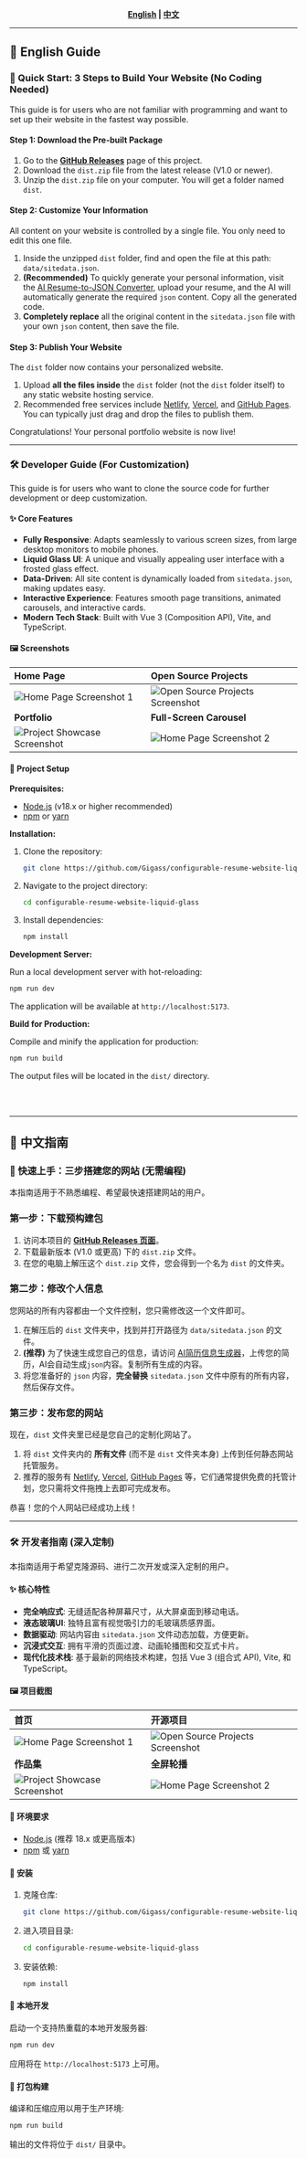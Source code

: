 <div align="center">

**[English](#-english-guide) | [中文](#-chinese-guide)**

</div>

---

## 📖 English Guide

### 🚀 Quick Start: 3 Steps to Build Your Website (No Coding Needed)

This guide is for users who are not familiar with programming and want to set up their website in the fastest way possible.

#### Step 1: Download the Pre-built Package

1.  Go to the [**GitHub Releases**](https://github.com/Gigass/configurable-resume-website-liquid-glass/releases) page of this project.
2.  Download the `dist.zip` file from the latest release (V1.0 or newer).
3.  Unzip the `dist.zip` file on your computer. You will get a folder named `dist`.

#### Step 2: Customize Your Information

All content on your website is controlled by a single file. You only need to edit this one file.

1.  Inside the unzipped `dist` folder, find and open the file at this path: `data/sitedata.json`.
2.  **(Recommended)** To quickly generate your personal information, visit the [AI Resume-to-JSON Converter](https://www.coze.cn/store/agent/7533541654746546211?bot_id=true), upload your resume, and the AI will automatically generate the required `json` content. Copy all the generated code.
3.  **Completely replace** all the original content in the `sitedata.json` file with your own `json` content, then save the file.

#### Step 3: Publish Your Website

The `dist` folder now contains your personalized website.

1.  Upload **all the files inside** the `dist` folder (not the `dist` folder itself) to any static website hosting service.
2.  Recommended free services include [Netlify](https://www.netlify.com/), [Vercel](https://vercel.com/), and [GitHub Pages](https://pages.github.com/). You can typically just drag and drop the files to publish them.

Congratulations! Your personal portfolio website is now live!

---

### 🛠️ Developer Guide (For Customization)

This guide is for users who want to clone the source code for further development or deep customization.

#### ✨ Core Features

-   **Fully Responsive**: Adapts seamlessly to various screen sizes, from large desktop monitors to mobile phones.
-   **Liquid Glass UI**: A unique and visually appealing user interface with a frosted glass effect.
-   **Data-Driven**: All site content is dynamically loaded from `sitedata.json`, making updates easy.
-   **Interactive Experience**: Features smooth page transitions, animated carousels, and interactive cards.
-   **Modern Tech Stack**: Built with Vue 3 (Composition API), Vite, and TypeScript.

#### 🖼️ Screenshots

| Home Page                                                          | Open Source Projects                                                       |
| :----------------------------------------------------------------- | :------------------------------------------------------------------------- |
| ![Home Page Screenshot 1](public/screenshots/SCR-home.png)         | ![Open Source Projects Screenshot](public/screenshots/SCR-opensource.png) |
| **Portfolio**                                                      | **Full-Screen Carousel**                                                   |
| ![Project Showcase Screenshot](public/screenshots/SCR-project.png) | ![Home Page Screenshot 2](public/screenshots/SCR-home2.png)               |

#### 🔧 Project Setup

**Prerequisites:**

-   [Node.js](https://nodejs.org/) (v18.x or higher recommended)
-   [npm](https://www.npmjs.com/) or [yarn](https://yarnpkg.com/)

**Installation:**

1.  Clone the repository:
    ```sh
    git clone https://github.com/Gigass/configurable-resume-website-liquid-glass.git
    ```
2.  Navigate to the project directory:
    ```sh
    cd configurable-resume-website-liquid-glass
    ```
3.  Install dependencies:
    ```sh
    npm install
    ```

**Development Server:**

Run a local development server with hot-reloading:
```sh
npm run dev
```
The application will be available at `http://localhost:5173`.

**Build for Production:**

Compile and minify the application for production:
```sh
npm run build
```
The output files will be located in the `dist/` directory.

<br>
<br>

---

## 📖 中文指南

### 🚀 快速上手：三步搭建您的网站 (无需编程)

本指南适用于不熟悉编程、希望最快速搭建网站的用户。

### 第一步：下载预构建包

1.  访问本项目的 [**GitHub Releases 页面**](https://github.com/Gigass/configurable-resume-website-liquid-glass/releases)。
2.  下载最新版本 (V1.0 或更高) 下的 `dist.zip` 文件。
3.  在您的电脑上解压这个 `dist.zip` 文件，您会得到一个名为 `dist` 的文件夹。

### 第二步：修改个人信息

您网站的所有内容都由一个文件控制，您只需修改这一个文件即可。

1.  在解压后的 `dist` 文件夹中，找到并打开路径为 `data/sitedata.json` 的文件。
2.  **(推荐)** 为了快速生成您自己的信息，请访问 [AI简历信息生成器](https://www.coze.cn/store/agent/7533541654746546211?bot_id=true)，上传您的简历，AI会自动生成`json`内容。复制所有生成的内容。
3.  将您准备好的 `json` 内容，**完全替换** `sitedata.json` 文件中原有的所有内容，然后保存文件。

### 第三步：发布您的网站

现在，`dist` 文件夹里已经是您自己的定制化网站了。

1.  将 `dist` 文件夹内的 **所有文件** (而不是 `dist` 文件夹本身) 上传到任何静态网站托管服务。
2.  推荐的服务有 [Netlify](https://www.netlify.com/), [Vercel](https://vercel.com/), [GitHub Pages](https://pages.github.com/) 等，它们通常提供免费的托管计划，您只需将文件拖拽上去即可完成发布。

恭喜！您的个人网站已经成功上线！

---

### 🛠️ 开发者指南 (深入定制)

本指南适用于希望克隆源码、进行二次开发或深入定制的用户。

#### ✨ 核心特性

-   **完全响应式**: 无缝适配各种屏幕尺寸，从大屏桌面到移动电话。
-   **液态玻璃UI**: 独特且富有视觉吸引力的毛玻璃质感界面。
-   **数据驱动**: 网站内容由 `sitedata.json` 文件动态加载，方便更新。
-   **沉浸式交互**: 拥有平滑的页面过渡、动画轮播图和交互式卡片。
-   **现代化技术栈**: 基于最新的网络技术构建，包括 Vue 3 (组合式 API), Vite, 和 TypeScript。

#### 🖼️ 项目截图

| 首页                                                               | 开源项目                                                           |
| :----------------------------------------------------------------- | :----------------------------------------------------------------- |
| ![Home Page Screenshot 1](public/screenshots/SCR-home.png)         | ![Open Source Projects Screenshot](public/screenshots/SCR-opensource.png) |
| **作品集**                                                         | **全屏轮播**                                                       |
| ![Project Showcase Screenshot](public/screenshots/SCR-project.png) | ![Home Page Screenshot 2](public/screenshots/SCR-home2.png)       |


#### 🔧 环境要求

-   [Node.js](https://nodejs.org/) (推荐 18.x 或更高版本)
-   [npm](https://www.npmjs.com/) 或 [yarn](https://yarnpkg.com/)

#### 🔧 安装

1.  克隆仓库:
    ```sh
    git clone https://github.com/Gigass/configurable-resume-website-liquid-glass.git
    ```
2.  进入项目目录:
    ```sh
    cd configurable-resume-website-liquid-glass
    ```
3.  安装依赖:
    ```sh
    npm install
    ```

#### 🔧 本地开发

启动一个支持热重载的本地开发服务器:
```sh
npm run dev
```
应用将在 `http://localhost:5173` 上可用。

#### 🔧 打包构建

编译和压缩应用以用于生产环境:
```sh
npm run build
```
输出的文件将位于 `dist/` 目录中。
